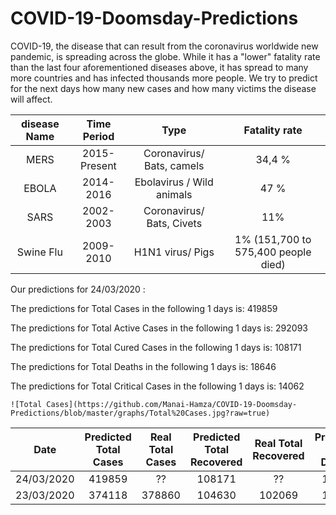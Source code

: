 # COVID-19-Doomsday-Predictions
COVID-19, the disease that can result from the coronavirus worldwide new pandemic, is spreading across the globe. While it has a "lower" fatality rate than the last four aforementioned diseases above, it has spread to many more countries and has infected thousands more people. We try to predict for the next days how many new cases and how many victims the disease will affect.

 

| disease Name | Time Period  |           Type            |            Fatality rate            |
| :----------: | :----------: | :-----------------------: | :---------------------------------: |
|     MERS     | 2015-Present | Coronavirus/ Bats, camels |               34,4 %                |
|    EBOLA     |  2014-2016   | Ebolavirus / Wild animals |                47 %                 |
|     SARS     |  2002-2003   | Coronavirus/ Bats, Civets |                 11%                 |
|  Swine Flu   |  2009-2010   |     H1N1 virus/ Pigs      | 1% (151,700 to 575,400 people died) |



Our predictions for 24/03/2020 : 

The predictions for Total Cases in the following 1 days is:
419859

The predictions for Total Active Cases in the following 1 days is:
292093

The predictions for Total Cured Cases in the following 1 days is:
108171

The predictions for Total Deaths in the following 1 days is:
18646

The predictions for Total Critical Cases in the following 1 days is:
14062



```
![Total Cases](https://github.com/Manai-Hamza/COVID-19-Doomsday-Predictions/blob/master/graphs/Total%20Cases.jpg?raw=true)
```



|    Date    | Predicted Total Cases | Real Total Cases | Predicted Total Recovered | Real Total Recovered | Predicted  Total Deaths | Real Total Deaths | Predicted Active Cases | Real Total Cases | Predicted  Critical Cases | Real Critical Cases |
| :--------: | :-------------------: | :--------------: | :-----------------------: | :------------------: | :---------------------: | :---------------: | :--------------------: | :--------------: | :-----------------------: | :-----------------: |
| 24/03/2020 |        419859         |        ??        |          108171           |          ??          |          18646          |        ??         |         292093         |        ??        |           14062           |         ??          |
| 23/03/2020 |        374118         |      378860      |          104630           |        102069        |          16485          |       16514       |         252519         |      260277      |           12252           |        12062        |